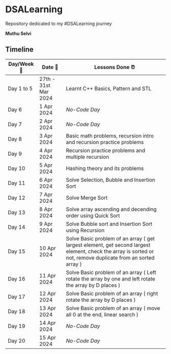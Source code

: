 # DSALearning

Repository dedicated to my #DSALearning journey

**Muthu Selvi**

## Timeline

| Day/Week :pushpin: | Date :calendar: | Lessons Done :alarm_clock: |
|------|-----------------|--------------------|
| Day 1 to 5 | 27th - 31st Mar 2024 | Learnt C++ Basics, Pattern and STL |
| Day 6 | 1 Apr 2024 | *No-Code Day* |
| Day 7 | 2 Apr 2024 | *No-Code Day* |
| Day 8 | 3 Apr 2024 | Basic math problems, recursion intro and recursion practice problems |
| Day 9 | 4 Apr 2024 | Recursion practice problems and multiple recursion |
| Day 10 | 5 Apr 2024 | Hashing theory and its problems |
| Day 11 | 6 Apr 2024 | Solve Selection, Bubble and Insertion Sort |
| Day 12 | 7 Apr 2024 | Solve Merge Sort |
| Day 13 | 8 Apr 2024 | Solve array ascending and decending order using Quick Sort |
| Day 14 | 9 Apr 2024 | Solve Bubble sort and Insertion Sort using Recursion |
| Day 15 | 10 Apr 2024 | Solve Basic problem of an array ( get largest element, get second largest element, check the array is sorted or not, remove duplicate from an sorted array ) |
| Day 16 | 11 Apr 2024 | Solve Basic problem of an array ( Left rotate the array by one and left rotate the array by D places ) |
| Day 17 | 12 Apr 2024 | Solve Basic problem of an array ( right rotate the array by D places ) |
| Day 18 | 13 Apr 2024 | Solve Basic problem of an array ( move all 0 at the end, linear search ) |
| Day 19 | 14 Apr 2024 | *No-Code Day* |
| Day 20 | 15 Apr 2024 | *No-Code Day* |
